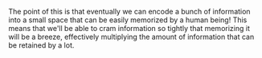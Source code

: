 
The point of this is that eventually we can encode a bunch of information into a small space that can be easily memorized by a human being! This means that we'll be able to cram information so tightly that memorizing it will be a breeze, effectively multiplying the amount of information that can be retained by a lot.
